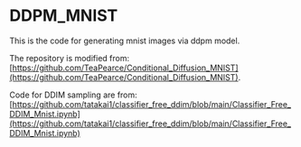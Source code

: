 # DDPM_MNIST

This is the code for generating mnist images via ddpm model.

The repository is modified from: [https://github.com/TeaPearce/Conditional_Diffusion_MNIST](https://github.com/TeaPearce/Conditional_Diffusion_MNIST). 

Code for DDIM sampling are from: [https://github.com/tatakai1/classifier_free_ddim/blob/main/Classifier_Free_DDIM_Mnist.ipynb](https://github.com/tatakai1/classifier_free_ddim/blob/main/Classifier_Free_DDIM_Mnist.ipynb)
